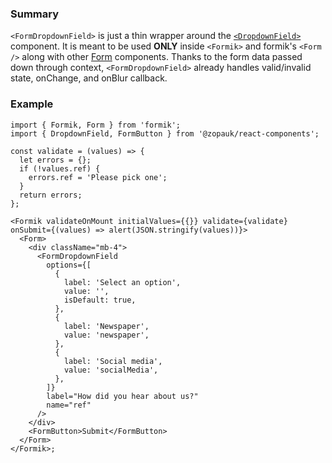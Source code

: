 ### Summary

`<FormDropdownField>` is just a thin wrapper around the [`<DropdownField>`](#/Components/Molecules/DropdownField) component.
It is meant to be used **ONLY** inside `<Formik>` and formik's `<Form />` along with other [Form](#/Organisms/Form) components.
Thanks to the form data passed down through context, `<FormDropdownField>` already handles valid/invalid state, onChange, and onBlur callback.

### Example

```tsx
import { Formik, Form } from 'formik';
import { DropdownField, FormButton } from '@zopauk/react-components';

const validate = (values) => {
  let errors = {};
  if (!values.ref) {
    errors.ref = 'Please pick one';
  }
  return errors;
};

<Formik validateOnMount initialValues={{}} validate={validate} onSubmit={(values) => alert(JSON.stringify(values))}>
  <Form>
    <div className="mb-4">
      <FormDropdownField
        options={[
          {
            label: 'Select an option',
            value: '',
            isDefault: true,
          },
          {
            label: 'Newspaper',
            value: 'newspaper',
          },
          {
            label: 'Social media',
            value: 'socialMedia',
          },
        ]}
        label="How did you hear about us?"
        name="ref"
      />
    </div>
    <FormButton>Submit</FormButton>
  </Form>
</Formik>;
```
